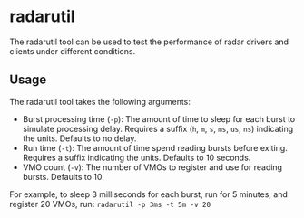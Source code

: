 radarutil
==========

The radarutil tool can be used to test the performance of radar drivers and
clients under different conditions.

Usage
----------

The radarutil tool takes the following arguments:

- Burst processing time (`-p`): The amount of time to sleep for each burst to
  simulate processing delay. Requires a suffix (`h`, `m`, `s`, `ms`, `us`, `ns`)
  indicating the units. Defaults to no delay.
- Run time (`-t`): The amount of time spend reading bursts before exiting.
  Requires a suffix indicating the units. Defaults to 10 seconds.
- VMO count (`-v`): The number of VMOs to register and use for reading bursts.
  Defaults to 10.

For example, to sleep 3 milliseconds for each burst, run for 5 minutes, and
register 20 VMOs, run: `radarutil -p 3ms -t 5m -v 20`
